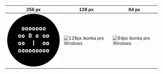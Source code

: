 256 px | 128 px | 64 px
---|---|---
![256px ikonka pro Windows](ico-256.png) | ![128px ikonka pro Windows](ico-128.png) | ![64px ikonka pro Windows](ico-64.png)
